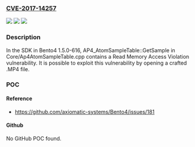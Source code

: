 ### [CVE-2017-14257](https://cve.mitre.org/cgi-bin/cvename.cgi?name=CVE-2017-14257)
![](https://img.shields.io/static/v1?label=Product&message=n%2Fa&color=blue)
![](https://img.shields.io/static/v1?label=Version&message=n%2Fa&color=blue)
![](https://img.shields.io/static/v1?label=Vulnerability&message=n%2Fa&color=brighgreen)

### Description

In the SDK in Bento4 1.5.0-616, AP4_AtomSampleTable::GetSample in Core/Ap4AtomSampleTable.cpp contains a Read Memory Access Violation vulnerability. It is possible to exploit this vulnerability by opening a crafted .MP4 file.

### POC

#### Reference
- https://github.com/axiomatic-systems/Bento4/issues/181

#### Github
No GitHub POC found.

